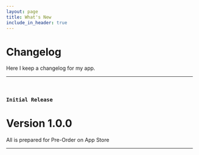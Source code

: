 ```yaml
---
layout: page
title: What's New
include_in_header: true
---
```


# Changelog
Here I keep a changelog for my app. 
________
<br>

### `Initial Release`
# **Version 1.0.0**
All is prepared for Pre-Order on App Store

________
<br>
